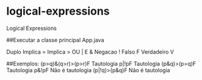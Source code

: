# logical-expressions
Logical Expressions

##Executar a classe principal App.java

Duplo Implica      =
Implica            >
OU                 |
E                  &
Negacao            !
Falso              F
Verdadeiro         V


##Exemplos:
(p>q)&(q>r)>(p>r)F       Tautologia
p|!pF                    Tautologia
(p&q)>(p=q)F             Tautologia
p&!pF                    Não é tautologia
(p|!q)>(p&q)F            Não é tautologia
